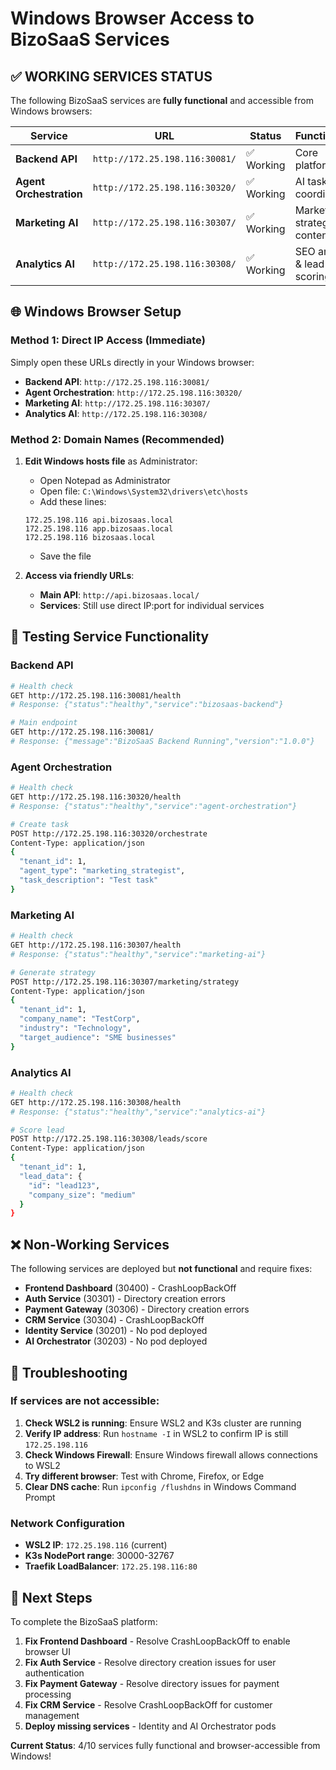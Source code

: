 # Windows Browser Access to BizoSaaS Services

## ✅ WORKING SERVICES STATUS

The following BizoSaaS services are **fully functional** and accessible from Windows browsers:

| Service | URL | Status | Functionality |
|---------|-----|---------|---------------|
| **Backend API** | `http://172.25.198.116:30081/` | ✅ Working | Core platform API |
| **Agent Orchestration** | `http://172.25.198.116:30320/` | ✅ Working | AI task coordination |
| **Marketing AI** | `http://172.25.198.116:30307/` | ✅ Working | Marketing strategy & content |
| **Analytics AI** | `http://172.25.198.116:30308/` | ✅ Working | SEO analysis & lead scoring |

## 🌐 Windows Browser Setup

### Method 1: Direct IP Access (Immediate)
Simply open these URLs directly in your Windows browser:

- **Backend API**: `http://172.25.198.116:30081/`
- **Agent Orchestration**: `http://172.25.198.116:30320/`
- **Marketing AI**: `http://172.25.198.116:30307/`
- **Analytics AI**: `http://172.25.198.116:30308/`

### Method 2: Domain Names (Recommended)

1. **Edit Windows hosts file** as Administrator:
   - Open Notepad as Administrator
   - Open file: `C:\Windows\System32\drivers\etc\hosts`
   - Add these lines:
   ```
   172.25.198.116 api.bizosaas.local
   172.25.198.116 app.bizosaas.local
   172.25.198.116 bizosaas.local
   ```
   - Save the file

2. **Access via friendly URLs**:
   - **Main API**: `http://api.bizosaas.local/`
   - **Services**: Still use direct IP:port for individual services

## 🧪 Testing Service Functionality

### Backend API
```bash
# Health check
GET http://172.25.198.116:30081/health
# Response: {"status":"healthy","service":"bizosaas-backend"}

# Main endpoint  
GET http://172.25.198.116:30081/
# Response: {"message":"BizoSaaS Backend Running","version":"1.0.0"}
```

### Agent Orchestration
```bash
# Health check
GET http://172.25.198.116:30320/health
# Response: {"status":"healthy","service":"agent-orchestration"}

# Create task
POST http://172.25.198.116:30320/orchestrate
Content-Type: application/json
{
  "tenant_id": 1,
  "agent_type": "marketing_strategist", 
  "task_description": "Test task"
}
```

### Marketing AI
```bash
# Health check
GET http://172.25.198.116:30307/health
# Response: {"status":"healthy","service":"marketing-ai"}

# Generate strategy
POST http://172.25.198.116:30307/marketing/strategy
Content-Type: application/json
{
  "tenant_id": 1,
  "company_name": "TestCorp",
  "industry": "Technology",
  "target_audience": "SME businesses"
}
```

### Analytics AI
```bash
# Health check
GET http://172.25.198.116:30308/health
# Response: {"status":"healthy","service":"analytics-ai"}

# Score lead
POST http://172.25.198.116:30308/leads/score
Content-Type: application/json
{
  "tenant_id": 1,
  "lead_data": {
    "id": "lead123",
    "company_size": "medium"
  }
}
```

## ❌ Non-Working Services

The following services are deployed but **not functional** and require fixes:

- **Frontend Dashboard** (30400) - CrashLoopBackOff
- **Auth Service** (30301) - Directory creation errors
- **Payment Gateway** (30306) - Directory creation errors  
- **CRM Service** (30304) - CrashLoopBackOff
- **Identity Service** (30201) - No pod deployed
- **AI Orchestrator** (30203) - No pod deployed

## 🔧 Troubleshooting

### If services are not accessible:

1. **Check WSL2 is running**: Ensure WSL2 and K3s cluster are running
2. **Verify IP address**: Run `hostname -I` in WSL2 to confirm IP is still `172.25.198.116`
3. **Check Windows Firewall**: Ensure Windows firewall allows connections to WSL2
4. **Try different browser**: Test with Chrome, Firefox, or Edge
5. **Clear DNS cache**: Run `ipconfig /flushdns` in Windows Command Prompt

### Network Configuration
- **WSL2 IP**: `172.25.198.116` (current)
- **K3s NodePort range**: 30000-32767
- **Traefik LoadBalancer**: `172.25.198.116:80`

## 🎯 Next Steps

To complete the BizoSaaS platform:

1. **Fix Frontend Dashboard** - Resolve CrashLoopBackOff to enable browser UI
2. **Fix Auth Service** - Resolve directory creation issues for user authentication
3. **Fix Payment Gateway** - Resolve directory issues for payment processing
4. **Fix CRM Service** - Resolve CrashLoopBackOff for customer management
5. **Deploy missing services** - Identity and AI Orchestrator pods

**Current Status**: 4/10 services fully functional and browser-accessible from Windows!